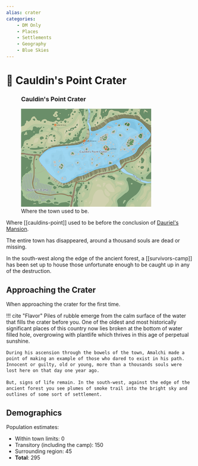 ```yaml
---
alias: crater
categories:
    - DM Only
    - Places
    - Settlements
    - Geography
    - Blue Skies
---
```

# 🔐 Cauldin's Point Crater

<figure class="infobox right">
  <h3>Cauldin's Point Crater</h3>
  <a href="/assets/images/cauldins-point-crater-full.png">
    <img src="/assets/images/cauldins-point-crater-tiny.png" />
  </a>
  <figcaption>
    Where the town used to be.
  </figcaption>
</figure>

Where [[cauldins-point]] used to be before the conclusion of [Dauriel's Mansion](../../dauriels-mansion/index.md).

The entire town has disappeared, around a thousand souls are dead or missing.

In the south-west along the edge of the ancient forest, a [[survivors-camp]] has been set up to house those unfortunate enough to be caught up in any of the destruction.

## Approaching the Crater

When approaching the crater for the first time.

!!! cite "Flavor"
    Piles of rubble emerge from the calm surface of the water that fills the crater before you. One of the oldest and most historically significant places of this country now lies broken at the bottom of water filled hole, overgrowing with plantlife which thrives in this age of perpetual sunshine.

    During his ascension through the bowels of the town, Amalchi made a point of making an example of those who dared to exist in his path. Innocent or guilty, old or young, more than a thousands souls were lost here on that day one year ago.

    But, signs of life remain. In the south-west, against the edge of the ancient forest you see plumes of smoke trail into the bright sky and outlines of some sort of settlement.

## Demographics

Population estimates:

- Within town limits: 0
- Transitory (including the camp): 150
- Surrounding region: 45
- **Total**: 295
